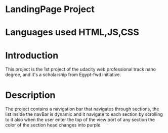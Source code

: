 # LandingPage Project
# Languages used HTML,JS,CSS
# Introduction 

This project is the 1st project of the  udacity web professional track nano degree, and it's a scholarship from
Egypt-fwd initiative.

# Description
The project contains a navigation bar that navigates through sections, the list inside the navBar is dynamic and it navigate to each section by scrolling to it
also when the user enter the top of the view port of any section the color of the section head changes into purple.
